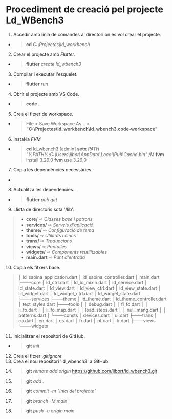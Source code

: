 # Procediment de creació pel projecte Ld_WBench3

1. Accedir amb línia de comandes al directori on es vol crear el projecte.
* > **cd** _C:\Projectes\ld_workbench_
2. Crear el projecte amb _Flutter_.
- > **flutter** _create ld_wbench3_
3. Compilar i executar l'esquelet.
- > **flutter** _run_
4. Obrir el projecte amb VS Code.
* > **code** .
5. Crea el fitxer de workspace.
* > File > Save Workspace As... >
**"C:\Projectes\ld_workbench\ld_wbench3.code-workspace"**
6. Instal·la _FVM_
* > **cd** ld_wbench3
    > [admin] **setx** _PATH "%PATH%;C:\Users\jibor\AppData\Local\Pub\Cache\bin" /M_
  > **fvm** install 3.29.0
  > **fvm** use 3.29.0
7. Copia les dependències necessàries.
* > 
8. Actualitza les dependències.
* > **flutter** _pub get_
9. Llista de directoris sota '/lib':
 > * **core/**      ⇨ _Classes base i patrons_
 > * **services/**  ⇨ _Serveis d'aplicació_
 > * **theme/**     ⇨ _Configuració de tema_
 > * **tools/**     ⇨ _Utilitats i eines_
 > * **trans/**     ⇨ _Traduccions_
 > * **views/**     ⇨ _Pantalles_
 > * **widgets/**   ⇨ _Components reutilitzables_
 > * **main.dart**  ⇨ _Punt d'entrada_
10. Copia els fitxers base.
>│   ld_sabina_application.dart
│   ld_sabina_controller.dart
│   main.dart
├───core
│       ld_ctrl.dart
│       ld_id_mixin.dart
│       ld_service.dart
│       ld_state.dart
│       ld_view.dart
│       ld_view_ctrl.dart
│       ld_view_state.dart
│       ld_widget.dart
│       ld_widget_ctrl.dart
│       ld_widget_state.dart
├───services
├───theme
│       ld_theme.dart
│       ld_theme_controller.dart
│       text_styles.dart
├───tools
│   │   debug.dart
│   │   fi_fo.dart
│   │   li_fo.dart
│   │   li_fo_map.dart
│   │   load_steps.dart
│   │   null_mang.dart
│   │   patterns.dart
│   └───consts
│           devices.dart
│           ui.dart
├───trans
│       ca.dart
│       en.dart
│       es.dart
│       fr.dart
│       pt.dart
│       tr.dart
├───views
└───widgets
11. Inicialitzar el repositori de GitHub.
* > **git** _init_
12. Crea el fitxer _.gitignore_
13. Crea el nou repositori 'ld_wbench3' a GitHub.
14. > **git** _remote add origin_ https://github.com/jibort/ld_wbench3.git
15. > **git** _add ._
16. > **git** _commit -m "Inici del projecte"_
17. > **git** _branch -M main_
18. > **git** _push -u origin main_